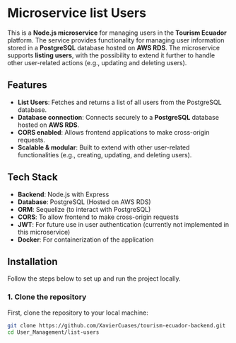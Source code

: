 # Microservice list Users

This is a **Node.js microservice** for managing users in the **Tourism Ecuador** platform. The service provides functionality for managing user information stored in a **PostgreSQL** database hosted on **AWS RDS**. The microservice supports **listing users**, with the possibility to extend it further to handle other user-related actions (e.g., updating and deleting users).

## Features

- **List Users**: Fetches and returns a list of all users from the PostgreSQL database.
- **Database connection**: Connects securely to a **PostgreSQL** database hosted on **AWS RDS**.
- **CORS enabled**: Allows frontend applications to make cross-origin requests.
- **Scalable & modular**: Built to extend with other user-related functionalities (e.g., creating, updating, and deleting users).

## Tech Stack

- **Backend**: Node.js with Express
- **Database**: PostgreSQL (Hosted on AWS RDS)
- **ORM**: Sequelize (to interact with PostgreSQL)
- **CORS**: To allow frontend to make cross-origin requests
- **JWT**: For future use in user authentication (currently not implemented in this microservice)
- **Docker**: For containerization of the application

## Installation

Follow the steps below to set up and run the project locally.

### 1. Clone the repository

First, clone the repository to your local machine:

```bash
git clone https://github.com/XavierCuases/tourism-ecuador-backend.git
cd User_Management/list-users

